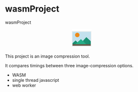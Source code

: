 # wasmProject

wasmProject

<p style="text-align:center; margin: 0 auto;">
<img height="64" width="64" src="./projectIcon.svg">
</p>

This project is an image compression tool.

It compares timings between three image-compression options.

<ul>
<li>WASM</li>
<li>single thread javascript</li>
<li>web worker</li>
</ul>
